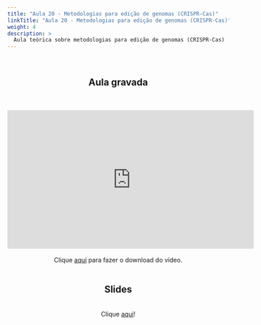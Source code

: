```yaml
---
title: "Aula 20 - Metodologias para edição de genomas (CRISPR-Cas)"
linkTitle: "Aula 20 - Metodologias para edição de genomas (CRISPR-Cas)"
weight: 4
description: >
  Aula teórica sobre metodologias para edição de genomas (CRISPR-Cas)
---
```

<br>
<div align="center">
<h2>Aula gravada</h2>
<br><br>
<iframe width="560" height="315" src="https://www.youtube.com/embed/oEGUGpX3K3g" frameborder="0" allow="accelerometer; autoplay; clipboard-write; encrypted-media; gyroscope; picture-in-picture" allowfullscreen></iframe>
<br><br>
Clique <a href="https://photos.app.goo.gl/FoHDY4Ek4SHPAmLs9">aqui</a> para fazer o download do vídeo. 
<br><br>

<h2>Slides</h2>
<br>
Clique <a href="https://github.com/desirrepetters/cursogenomicaegenetica.ufpr/raw/master/userguide/content/pt-br/docs/teoricas/slides/aula_20.pdf">aqui</a>!
<br><br>

</div>